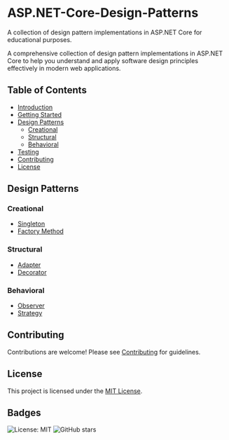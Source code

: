# ASP.NET-Core-Design-Patterns
A collection of design pattern implementations in ASP.NET Core for educational purposes.

A comprehensive collection of design pattern implementations in ASP.NET Core to help you understand and apply software design principles effectively in modern web applications.

## Table of Contents
- [Introduction](docs/Introduction.md)
- [Getting Started](docs/GettingStarted.md)
- [Design Patterns](#design-patterns)
  - [Creational](src/ASPNetCoreDesignPatterns/Patterns/Creational/)
  - [Structural](src/ASPNetCoreDesignPatterns/Patterns/Structural/)
  - [Behavioral](src/ASPNetCoreDesignPatterns/Patterns/Behavioral/)
- [Testing](tests/)
- [Contributing](CONTRIBUTING.md)
- [License](LICENSE)

## Design Patterns

### Creational
- [Singleton](src/ASPNetCoreDesignPatterns/Patterns/Creational/Singleton/README.md)
- [Factory Method](src/ASPNetCoreDesignPatterns/Patterns/Creational/FactoryMethod/README.md)

### Structural
- [Adapter](src/ASPNetCoreDesignPatterns/Patterns/Structural/Adapter/README.md)
- [Decorator](src/ASPNetCoreDesignPatterns/Patterns/Structural/Decorator/README.md)

### Behavioral
- [Observer](src/ASPNetCoreDesignPatterns/Patterns/Behavioral/Observer/README.md)
- [Strategy](src/ASPNetCoreDesignPatterns/Patterns/Behavioral/Strategy/README.md)

## Contributing
Contributions are welcome! Please see [Contributing](CONTRIBUTING.md) for guidelines.

## License
This project is licensed under the [MIT License](LICENSE).

## Badges
![License: MIT](https://img.shields.io/badge/License-MIT-yellow.svg)
![GitHub stars](https://img.shields.io/github/stars/yourusername/ASP.NET-Core-Design-Patterns.svg?style=social&label=Star)
